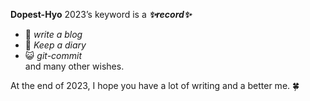 **Dopest-Hyo** 2023’s keyword is a **_✨record✨_** 
* 🌱 _write a blog_
* 📝 _Keep a diary_
* 😺 _git-commit_
</br> and many other wishes.

At the end of 2023, I hope you have a lot of writing and a better me. 🍀
